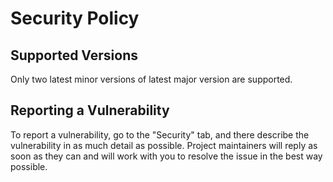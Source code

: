 # Security Policy

## Supported Versions

Only two latest minor versions of latest major version are supported.

## Reporting a Vulnerability

To report a vulnerability, go to the "Security" tab, and there describe the vulnerability in
as much detail as possible. Project maintainers will reply as soon as they can and will work
with you to resolve the issue in the best way possible.

